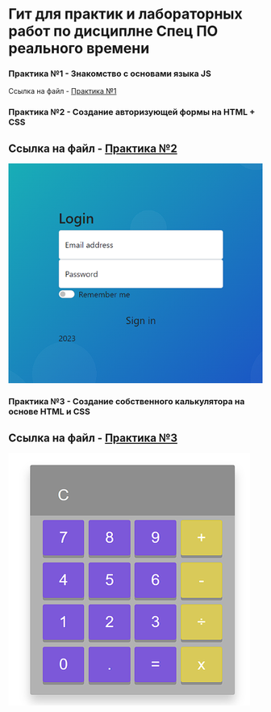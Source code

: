# Гит для практик и лабораторных работ по дисциплне Спец ПО реального времени

### Практика №1 - Знакомство с основами языка JS
Ссылка на файл - [Практика №1](./Pr1/Test.js)

### Практика №2 - Создание авторизующей формы на HTML + CSS 
Ссылка на файл - [Практика №2](./Pr2/test.html)
--- 
![Форма](./Images/Form.png)

### Практика №3 - Создание собственного калькулятора на основе HTML и CSS 
Ссылка на файл - [Практика №3](./Pr3/index.html) 
--- 
![Калькулятор](./Images/Calc.png)

